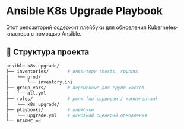 # Ansible K8s Upgrade Playbook

Этот репозиторий содержит плейбуки для обновления Kubernetes-кластера с помощью Ansible.

## 📂 Структура проекта

```bash
ansible-k8s-upgrade/
├── inventories/       # инвентори (hosts, группы)
│   └── prod/
│       └── inventory.ini
├── group_vars/        # переменные для групп хостов
│   └── all.yml
├── roles/             # роли (по сервисам / компонентам)
│   └── k8s_upgrade/
├── playbooks/         # плейбуки
│   └── upgrade.yml    # основной сценарий обновления
└── README.md
